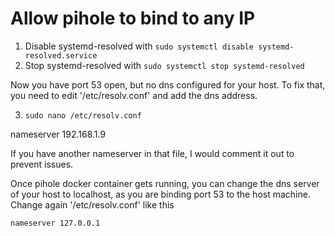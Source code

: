 # Allow pihole to bind to any IP

1. Disable systemd-resolved with `sudo systemctl disable systemd-resolved.service`
2. Stop systemd-resolved with `sudo systemctl stop systemd-resolved`

Now you have port 53 open, but no dns configured for your host. To fix that, you need to edit '/etc/resolv.conf' and add the dns address. 

3. `sudo nano /etc/resolv.conf`

nameserver 192.168.1.9

If you have another nameserver in that file, I would comment it out to prevent issues.

Once pihole docker container gets running, you can change the dns server of your host to localhost, as you are binding port 53 to the host machine. Change again '/etc/resolv.conf' like this

`nameserver 127.0.0.1`
